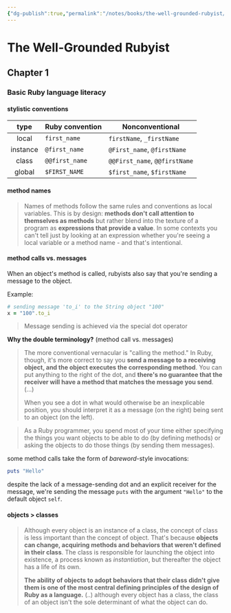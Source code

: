 ```yaml
---
{"dg-publish":true,"permalink":"/notes/books/the-well-grounded-rubyist/","dgHomeLink":true,"dgPassFrontmatter":false}
---
```


# The Well-Grounded Rubyist

## Chapter 1

### Basic Ruby language literacy

#### stylistic conventions

| type     | Ruby convention | Nonconventional               |
|:--------:| --------------- | ----------------------------- |
| local    | `first_name`    | `firstName`, `_firstName`     |
| instance | `@first_name`   | `@First_name`, `@firstName`   |
| class    | `@@first_name`  | `@@First_name`, `@@firstName` |
| global   | `$FIRST_NAME`   | `$first_name`, `$firstName`   | 

#### method names

> Names of methods follow the same rules and conventions as local variables. This is by design: **methods don't call attention to themselves as methods** but rather blend into the texture of a program as **expressions that provide a value**. In some contexts you can't tell just by looking at an expression whether you're seeing a local variable or a method name - and that's intentional.


#### method calls vs. messages

When an object's method is called, rubyists also say that you're sending a message to the object.

Example:
```ruby
# sending message 'to_i' to the String object "100"
x = "100".to_i
```

> Message sending is achieved via the special dot operator

**Why the double terminology?** (method call vs. messages)

> The more conventional vernacular is "calling the method." In Ruby, though, it's more correct to say you **send a message to a receiving object, and the object executes the corresponding method**. You can put anything to the right of the dot, and **there's no guarantee that the receiver will have a method that matches the message you send**. (...)
> 
> When you see a dot in what would otherwise be an inexplicable position, you should interpret it as a message (on the right) being sent to an object (on the left).

> As a Ruby programmer, you spend most of your time either specifying the things you want objects to be able to do (by defining methods) or asking the objects to do those things (by sending them messages).

some method calls take the form of *bareword*-style invocations:
```ruby
puts "Hello"
```

despite the lack of a message-sending dot and an explicit receiver for the message, we're sending the message `puts` with the argument `"Hello"` to the default object `self`.



#### objects > classes

> Although every object is an instance of a class, the concept of class is less important than the concept of object. That's because **objects can change, acquiring methods and behaviors that weren't defined in their class**. The class is responsible for launching the object into existence, a process known as *instantiation*, but thereafter the object has a life of its own.
> 
> **The ability of objects to adopt behaviors that their class didn't give them is one of the most central defining principles of the design of Ruby as a language.** (..) although every object has a class, the class of an object isn't the sole determinant of what the object can do.


